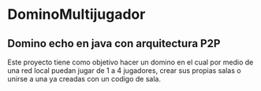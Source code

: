 # DominoMultijugador
## Domino echo en java con arquitectura P2P
Este proyecto tiene como objetivo hacer un domino en el cual por medio de una red local puedan jugar de 1 a 4 jugadores, crear sus propias salas o unirse a una ya creadas con un codigo de sala. 
